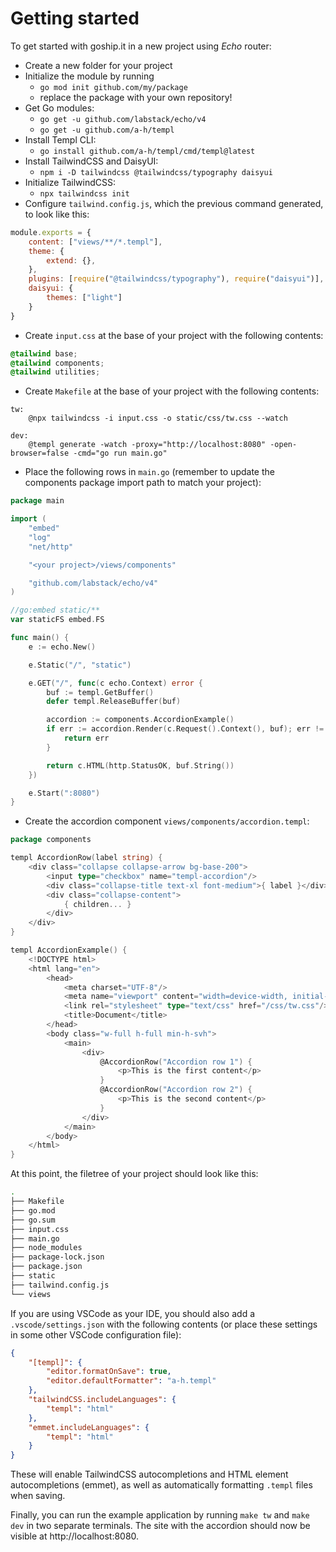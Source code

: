 # Getting started

To get started with goship.it in a new project using *Echo* router:

- Create a new folder for your project
- Initialize the module by running
	- `go mod init github.com/my/package`
	- replace the package with your own repository!
- Get Go modules:
	- `go get -u github.com/labstack/echo/v4`
	- `go get -u github.com/a-h/templ`
- Install Templ CLI:
	- `go install github.com/a-h/templ/cmd/templ@latest`
- Install TailwindCSS and DaisyUI:
	- `npm i -D tailwindcss @tailwindcss/typography daisyui`
- Initialize TailwindCSS:
	- `npx tailwindcss init`
- Configure `tailwind.config.js`, which the previous command generated, to look like this:
```javascript
module.exports = {
	content: ["views/**/*.templ"],
	theme: {
		extend: {},
	},
	plugins: [require("@tailwindcss/typography"), require("daisyui")],
	daisyui: {
		themes: ["light"]
	}
}
```
- Create `input.css` at the base of your project with the following contents:
```css
@tailwind base;
@tailwind components;
@tailwind utilities;
```
- Create `Makefile` at the base of your project with the following contents:
```make
tw:
	@npx tailwindcss -i input.css -o static/css/tw.css --watch

dev:
	@templ generate -watch -proxy="http://localhost:8080" -open-browser=false -cmd="go run main.go"
```
- Place the following rows in `main.go` (remember to update the components package import path to match your project):
```go
package main

import (
	"embed"
	"log"
	"net/http"

	"<your project>/views/components"

	"github.com/labstack/echo/v4"
)

//go:embed static/**
var staticFS embed.FS

func main() {
	e := echo.New()

	e.Static("/", "static")

	e.GET("/", func(c echo.Context) error {
		buf := templ.GetBuffer()
		defer templ.ReleaseBuffer(buf)

		accordion := components.AccordionExample()
		if err := accordion.Render(c.Request().Context(), buf); err != nil {
			return err
		}

		return c.HTML(http.StatusOK, buf.String())
	})

	e.Start(":8080")
}

```
- Create the accordion component `views/components/accordion.templ`:
```go
package components

templ AccordionRow(label string) {
	<div class="collapse collapse-arrow bg-base-200">
		<input type="checkbox" name="templ-accordion"/>
		<div class="collapse-title text-xl font-medium">{ label }</div>
		<div class="collapse-content">
			{ children... }
		</div>
	</div>
}

templ AccordionExample() {
	<!DOCTYPE html>
	<html lang="en">
		<head>
			<meta charset="UTF-8"/>
			<meta name="viewport" content="width=device-width, initial-scale=1.0"/>
			<link rel="stylesheet" type="text/css" href="/css/tw.css"/>
			<title>Document</title>
		</head>
		<body class="w-full h-full min-h-svh">
			<main>
				<div>
					@AccordionRow("Accordion row 1") {
						<p>This is the first content</p>
					}
					@AccordionRow("Accordion row 2") {
						<p>This is the second content</p>
					}
				</div>
			</main>
		</body>
	</html>
}
```

At this point, the filetree of your project should look like this:

```sh
.
├── Makefile
├── go.mod
├── go.sum
├── input.css
├── main.go
├── node_modules
├── package-lock.json
├── package.json
├── static
├── tailwind.config.js
└── views
```

If you are using VSCode as your IDE, you should also add a `.vscode/settings.json` with the following contents (or place these settings in some other VSCode configuration file):

```json
{
    "[templ]": {
        "editor.formatOnSave": true,
        "editor.defaultFormatter": "a-h.templ"
    },
    "tailwindCSS.includeLanguages": {
        "templ": "html"
    },
    "emmet.includeLanguages": {
        "templ": "html"
    }
}
```

These will enable TailwindCSS autocompletions and HTML element autocompletions (emmet), as well as automatically formatting `.templ` files when saving.

Finally, you can run the example application by running `make tw` and `make dev` in two separate terminals. The site with the accordion should now be visible at http://localhost:8080.
